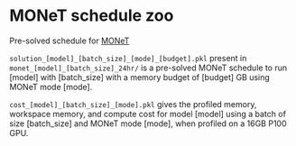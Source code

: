 # MONeT schedule zoo
Pre-solved schedule for [MONeT](https://github.com/utsaslab/MONeT)

`solution_[model]_[batch_size]_[mode]_[budget].pkl` present in `monet_[model]_[batch_size]_24hr/` is a pre-solved MONeT schedule to run [model] with [batch_size] with a memory budget of [budget] GB using MONeT mode [mode]. 


`cost_[model]_[batch_size]_[mode].pkl` gives the profiled memory, workspace memory, and compute cost for model 	[model] using a batch of size [batch_size] and MONeT mode [mode], when profiled on a 16GB P100 GPU.


